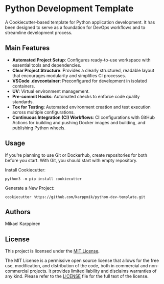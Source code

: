 # Python Development Template

A Cookiecutter-based template for Python application development. It has been designed to serve as a foundation for DevOps workflows and to streamline development process.

## Main Features

- __Automated Project Setup__: Configures ready-to-use workspace with essential tools and dependencies.
- __Clear Project Structure__: Provides a clearly structured, readable layout that encourages modularity and simplifies CI processes.
- __VSCode .devcontainer__: Preconfigured for development in isolated containers.
- __UV__: Virtual environment management.
- __Pre-commit Hooks__: Automated checks to enforce code quality standards.
- __Tox for Testing__: Automated environment creation and test execution across multiple configurations.
- __Continuous Integration (CI) Workflows__: CI configurations with GitHub Actions for building and pushing Docker images and building, and publishing Python wheels.

## Usage

If you're planning to use Git or Dockerhub, create repositories for both before you start. With Git, you should start with empty repository.

Install Cookiecutter:

```
python3 -m pip install cookiecutter
```

Generate a New Project:

```
cookiecutter https://github.com/karppmik/python-dev-template.git
```

## Authors

Mikael Karppinen

## License

This project is licensed under the [MIT License](https://opensource.org/licenses/MIT).

The MIT License is a permissive open source license that allows for the free use, modification, and distribution of the code, both in commercial and non-commercial projects. It provides limited liability and disclaims warranties of any kind. Please refer to the [LICENSE](LICENSE) file for the full text of the license.
